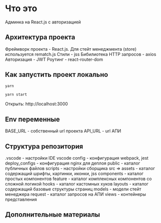 # Что это

Админка на React.js с авторизацией

## Архитектура проекта

Фреймворк проекта - React.js.
Для стейт менеджмента (store) используется rematch.js
Стили - jss
Бибилиотека HTTP запросов - axios
Авторизация - JWT
Роутинг - react-router-dom

## Как запустить проект локально

```bash
yarn

yarn start
```

Открыть: http://localhost:3000

## Env переменные

BASE_URL - собственный url проекта
API_URL - url АПИ

## Структура репозитория

.vscode - настройки IDE vscode
config - конфигурация webpack, jest
deploy_configs - конфигурация nginx для деплоя
public - каталог публичных файлов
scripts - настройки сборщика
src =>
  assets - каталог содержащий шрифты, картинки, иконки, jss
  components - каталог простых компонентов
  feature - каталог комплексных компонентов со сложной логикой
  hooks - каталог кастомных хуков
  layouts - каталог содержащий базовые структуры страниц
  models - модели стейт менеджера
  request - каталог запросов на АПИ
  views - контейнеры представления

## Дополнительные материалы

